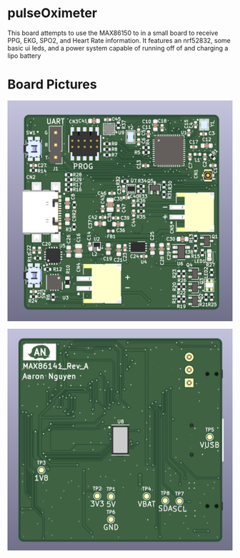 # pulseOximeter
This board attempts to use the MAX86150 to in a small board to receive PPG, EKG, SPO2, and Heart Rate information. It features an nrf52832, some basic ui leds, and a power system capable of running off of and charging a lipo battery

# Board Pictures
![alt text](https://github.com/aahnguye101024/pulseOximeter/blob/1a85cb4a1084cae244d1ba90277689615d3eb6fc/mainBoardTop.PNG)

![alt text](https://github.com/aahnguye101024/pulseOximeter/blob/1a85cb4a1084cae244d1ba90277689615d3eb6fc/mainBoardBottom.PNG)